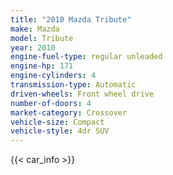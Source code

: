 ```yaml
---
title: "2010 Mazda Tribute"
make: Mazda
model: Tribute
year: 2010
engine-fuel-type: regular unleaded
engine-hp: 171
engine-cylinders: 4
transmission-type: Automatic
driven-wheels: Front wheel drive
number-of-doors: 4
market-category: Crossover
vehicle-size: Compact
vehicle-style: 4dr SUV
---
```


{{< car_info >}}
